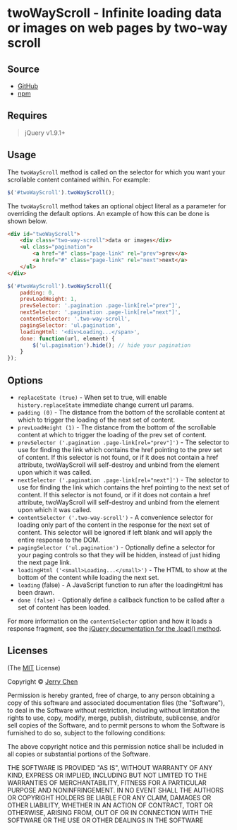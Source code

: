 # twoWayScroll - Infinite loading data or images on web pages by two-way scroll

## Source
* [GitHub](https://github.com/ordinary9843/twoWayScroll)
* [npm](https://www.npmjs.com/package/two-way-scroll)

## Requires
> jQuery v1.9.1+

## Usage
The `twoWayScroll` method is called on the selector for which you want your scrollable content contained within. For example:

```javascript
$('#twoWayScroll').twoWayScroll();
```

The `twoWayScroll` method takes an optional object literal as a parameter for overriding the default options. An example of how this can be done is shown below.

```html
<div id="twoWayScroll">
    <div class="two-way-scroll">data or images</div>
    <ul class="pagination">
        <a href="#" class="page-link" rel="prev">prev</a>
        <a href="#" class="page-link" rel="next">next</a>
    </ul>
</div>
```

```javascript
$('#twoWayScroll').twoWayScroll({
    padding: 0,
    prevLoadHeight: 1,
    prevSelector: '.pagination .page-link[rel="prev"]',
    nextSelector: '.pagination .page-link[rel="next"]',
    contentSelector: '.two-way-scroll',
    pagingSelector: 'ul.pagination',
    loadingHtml: '<div>Loading...</span>',
    done: function(url, element) {
        $('ul.pagination').hide(); // hide your pagination
    }
});
```

## Options
* `replaceState (true)` - When set to true, will enable `history.replaceState` immediate change current url params.
* `padding (0)` - The distance from the bottom of the scrollable content at which to trigger the loading of the next set of content.
* `prevLoadHeight (1)` - The distance from the bottom of the scrollable content at which to trigger the loading of the prev set of content.
* `prevSelector ('.pagination .page-link[rel="prev"]')` - The selector to use for finding the link which contains the href pointing to the prev set of content. If this selector is not found, or if it does not contain a href attribute, twoWayScroll will self-destroy and unbind from the element upon which it was called.
* `nextSelector ('.pagination .page-link[rel="next"]')` - The selector to use for finding the link which contains the href pointing to the next set of content. If this selector is not found, or if it does not contain a href attribute, twoWayScroll will self-destroy and unbind from the element upon which it was called.
* `contentSelector ('.two-way-scroll')` - A convenience selector for loading only part of the content in the response for the next set of content. This selector will be ignored if left blank and will apply the entire response to the DOM.
* `pagingSelector ('ul.pagination')` - Optionally define a selector for your paging controls so that they will be hidden, instead of just hiding the next page link.
* `loadingHtml ('<small>Loading...</small>')` - The HTML to show at the bottom of the content while loading the next set.
* `loading` (false) - A JavaScript function to run after the loadingHtml has been drawn.
* `done (false)` - Optionally define a callback function to be called after a set of content has been loaded.

For more information on the `contentSelector` option and how it loads a response fragment, see the [jQuery documentation for the .load() method](https://api.jquery.com/load/).


## Licenses
(The [MIT](http://www.opensource.org/licenses/mit-license.php) License)

Copyright &copy; [Jerry Chen](https://ordinary9843.medium.com/)

Permission is hereby granted, free of charge, to any person obtaining a copy
of this software and associated documentation files (the "Software"), to deal
in the Software without restriction, including without limitation the rights
to use, copy, modify, merge, publish, distribute, sublicense, and/or sell
copies of the Software, and to permit persons to whom the Software is
furnished to do so, subject to the following conditions:

The above copyright notice and this permission notice shall be included in
all copies or substantial portions of the Software.

THE SOFTWARE IS PROVIDED "AS IS", WITHOUT WARRANTY OF ANY KIND, EXPRESS OR
IMPLIED, INCLUDING BUT NOT LIMITED TO THE WARRANTIES OF MERCHANTABILITY,
FITNESS FOR A PARTICULAR PURPOSE AND NONINFRINGEMENT. IN NO EVENT SHALL THE
AUTHORS OR COPYRIGHT HOLDERS BE LIABLE FOR ANY CLAIM, DAMAGES OR OTHER
LIABILITY, WHETHER IN AN ACTION OF CONTRACT, TORT OR OTHERWISE, ARISING FROM,
OUT OF OR IN CONNECTION WITH THE SOFTWARE OR THE USE OR OTHER DEALINGS IN
THE SOFTWARE